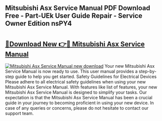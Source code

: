 ## Mitsubishi Asx Service Manual PDF Download Free - Part-UEk User Guide Repair - Service Owner Edition nsPY4

# <h2><a href="http://cf28134.oget.top/?id=Mitsubishi+Asx+Service+Manual">🔗Download New 👉🔴 Mitsubishi Asx Service Manual</a></h2>

[![Mitsubishi Asx Service Manual new download](https://i.imgur.com/5g1atiW.png)](http://cf28134.oget.top/?id=Mitsubishi+Asx+Service+Manual)
Your new Mitsubishi Asx Service Manual is now ready to use. This user manual provides a step-by-step guide to help you get started. Safety Guidelines for Electrical Devices Please adhere to all electrical safety guidelines when using your new Mitsubishi Asx Service Manual. With features like list of features, your new Mitsubishi Asx Service Manual is designed to simplify your tasks. Our expectation is that the Mitsubishi Asx Service Manual has been a crucial guide in your journey to becoming proficient in using your new device. In case of any queries or concerns, please do not hesitate to contact our support team.
